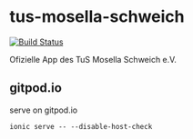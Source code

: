 # tus-mosella-schweich
[![Build Status](https://travis-ci.org/timoreichert/tus-mosella-schweich.svg?branch=master)](https://travis-ci.org/timoreichert/tus-mosella-schweich)

Ofizielle App des TuS Mosella Schweich e.V.

## gitpod.io

serve on gitpod.io
```
ionic serve -- --disable-host-check
```

